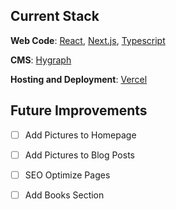 ## Current Stack
**Web Code**: [React](https://reactjs.org/), [Next.js](https://nextjs.org/), [Typescript](https://www.typescriptlang.org/)

**CMS**: [Hygraph](https://hygraph.com/)

**Hosting and Deployment**: [Vercel](https://vercel.com/)
## Future Improvements

- [ ] Add Pictures to Homepage

- [ ] Add Pictures to Blog Posts

- [ ] SEO Optimize Pages

- [ ] Add Books Section
